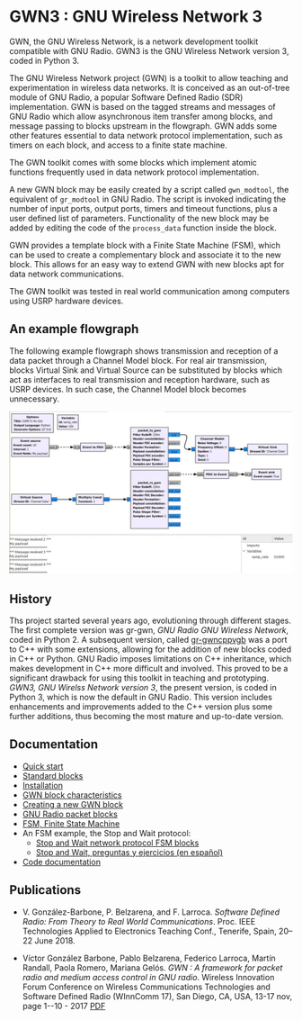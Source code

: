# GWN3 : GNU Wireless Network 3


GWN, the GNU Wireless Network, is a network development toolkit compatible with GNU Radio. GWN3 is the GNU Wireless Network version 3, coded in Python 3.

The GNU Wireless Network project (GWN) is a toolkit to allow teaching and experimentation in wireless data networks. It is conceived as an out-of-tree module of GNU Radio, a popular Software Defined Radio (SDR) implementation. GWN is based on the tagged streams and messages of GNU Radio which allow asynchronous item transfer among blocks, and message passing to blocks upstream in the flowgraph. GWN adds some other features essential to data network protocol implementation, such as timers on each block, and access to a finite state machine.

The GWN toolkit comes with some blocks which implement atomic functions frequently used in data network protocol implementation. 

A new GWN block may be easily created by a script called `gwn_modtool`, the equivalent of `gr_modtool` in GNU Radio. The script is invoked indicating the number of input ports, output ports, timers and timeout functions, plus a user defined list of parameters. Functionality of the new block may be added by editing the code of the `process_data` function inside the block.

GWN provides a template block with a Finite State Machine (FSM), which can be used to create a complementary block and associate it to the new block. This allows for an easy way to extend GWN with new blocks apt for data network communications.

The GWN toolkit was tested in real world communication among computers using USRP hardware devices.

## An example flowgraph

The following example flowgraph shows transmission and reception of a data packet through a Channel Model block. For real air transmission, blocks Virtual Sink and Virtual Source can be substituted by blocks which act as interfaces to real transmission and reception hardware, such as USRP devices. In such case, the Channel Model block becomes unnecessary.

![Packet Tx Rx through channel](libgwn/images/gwn_msg_tx_rx_channel_test.jpg)


## History

Ths project started several years ago, evolutioning through different stages. The first complete version was gr-gwn, _GNU Radio GNU Wireless Network_, coded in Python 2. A subsequent version, called [gr-gwncppvgb](https://github.com/vagonbar/gr-gwncppvgb) was a port to C++ with some extensions, allowing for the addition of new blocks coded in C++ or Python. GNU Radio imposes limitations on C++ inheritance, which makes development in C++ more difficult and involved. This proved to be a significant drawback for using this toolkit in teaching and prototyping. _GWN3, GNU Wirelss Network version 3_, the present version, is coded in Python 3, which is now the default in GNU Radio. This version includes enhancements and improvements added to the C++ version plus some further additions, thus becoming the most mature and up-to-date version. 


## Documentation

- [Quick start](libgwn/docs/QuickStart.md)
- [Standard blocks](libgwn/docs/StandardBlocks.md)
- [Installation](libgwn/docs/Installation.md)
- [GWN block characteristics](libgwn/docs/GWN3Block.md)
- [Creating a new GWN block](libgwn/docs/NewBlock.md)
- [GNU Radio packet blocks](libgwn/docs/GR_packet.md)
- [FSM, Finite State Machine](libgwn/docs/FSM.md)
- An FSM example, the Stop and Wait protocol:
  - [Stop and Wait network protocol FSM blocks](libgwn/docs/StopAndWaitFSM.md)
  - [Stop and Wait, preguntas y ejercicios (en español)](libgwn/docs/StopAndWait_Ejercicios.md)
- [Code documentation](https://htmlpreview.github.io/?https://github.com/vagonbar/gr-gwn3/blob/master/libgwn/html/index.html)


## Publications

* V. González-Barbone, P. Belzarena, and F. Larroca. _Software Defined Radio: From Theory to Real World Communications_. Proc. IEEE Technologies Applied to
Electronics Teaching Conf., Tenerife, Spain, 20–22 June 2018.

* Víctor González Barbone, Pablo Belzarena, Federico Larroca, Martín Randall, Paola Romero, Mariana Gelós. _GWN : A framework for packet radio and medium access control in GNU radio_.   Wireless Innovation Forum Conference on Wireless Communications Technologies and Software Defined Radio (WInnComm 17), San Diego, CA, USA, 13-17 nov, page 1--10 - 2017 [PDF](https://iie.fing.edu.uy/publicaciones/2017/GBLRRG17/GBLRRG17.pdf)

